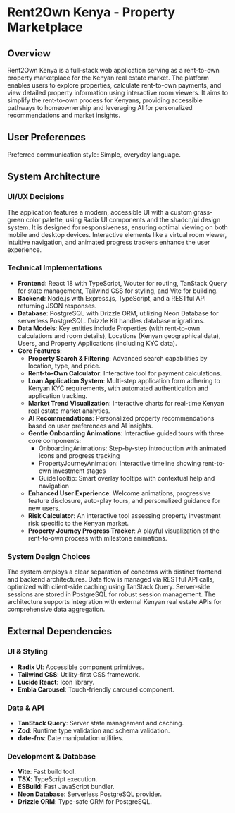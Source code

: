 # Rent2Own Kenya - Property Marketplace

## Overview
Rent2Own Kenya is a full-stack web application serving as a rent-to-own property marketplace for the Kenyan real estate market. The platform enables users to explore properties, calculate rent-to-own payments, and view detailed property information using interactive room viewers. It aims to simplify the rent-to-own process for Kenyans, providing accessible pathways to homeownership and leveraging AI for personalized recommendations and market insights.

## User Preferences
Preferred communication style: Simple, everyday language.

## System Architecture

### UI/UX Decisions
The application features a modern, accessible UI with a custom grass-green color palette, using Radix UI components and the shadcn/ui design system. It is designed for responsiveness, ensuring optimal viewing on both mobile and desktop devices. Interactive elements like a virtual room viewer, intuitive navigation, and animated progress trackers enhance the user experience.

### Technical Implementations
- **Frontend**: React 18 with TypeScript, Wouter for routing, TanStack Query for state management, Tailwind CSS for styling, and Vite for building.
- **Backend**: Node.js with Express.js, TypeScript, and a RESTful API returning JSON responses.
- **Database**: PostgreSQL with Drizzle ORM, utilizing Neon Database for serverless PostgreSQL. Drizzle Kit handles database migrations.
- **Data Models**: Key entities include Properties (with rent-to-own calculations and room details), Locations (Kenyan geographical data), Users, and Property Applications (including KYC data).
- **Core Features**:
    - **Property Search & Filtering**: Advanced search capabilities by location, type, and price.
    - **Rent-to-Own Calculator**: Interactive tool for payment calculations.
    - **Loan Application System**: Multi-step application form adhering to Kenyan KYC requirements, with automated authentication and application tracking.
    - **Market Trend Visualization**: Interactive charts for real-time Kenyan real estate market analytics.
    - **AI Recommendations**: Personalized property recommendations based on user preferences and AI insights.
    - **Gentle Onboarding Animations**: Interactive guided tours with three core components:
        - OnboardingAnimations: Step-by-step introduction with animated icons and progress tracking
        - PropertyJourneyAnimation: Interactive timeline showing rent-to-own investment stages
        - GuideTooltip: Smart overlay tooltips with contextual help and navigation
    - **Enhanced User Experience**: Welcome animations, progressive feature disclosure, auto-play tours, and personalized guidance for new users.
    - **Risk Calculator**: An interactive tool assessing property investment risk specific to the Kenyan market.
    - **Property Journey Progress Tracker**: A playful visualization of the rent-to-own process with milestone animations.

### System Design Choices
The system employs a clear separation of concerns with distinct frontend and backend architectures. Data flow is managed via RESTful API calls, optimized with client-side caching using TanStack Query. Server-side sessions are stored in PostgreSQL for robust session management. The architecture supports integration with external Kenyan real estate APIs for comprehensive data aggregation.

## External Dependencies

### UI & Styling
- **Radix UI**: Accessible component primitives.
- **Tailwind CSS**: Utility-first CSS framework.
- **Lucide React**: Icon library.
- **Embla Carousel**: Touch-friendly carousel component.

### Data & API
- **TanStack Query**: Server state management and caching.
- **Zod**: Runtime type validation and schema validation.
- **date-fns**: Date manipulation utilities.

### Development & Database
- **Vite**: Fast build tool.
- **TSX**: TypeScript execution.
- **ESBuild**: Fast JavaScript bundler.
- **Neon Database**: Serverless PostgreSQL provider.
- **Drizzle ORM**: Type-safe ORM for PostgreSQL.